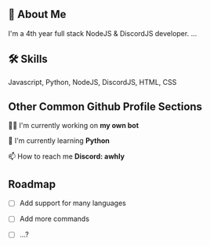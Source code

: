 
## 🚀 About Me
I'm a 4th year full stack NodeJS & DiscordJS developer.
...


## 🛠 Skills
Javascript, Python, NodeJS, DiscordJS, HTML, CSS


## Other Common Github Profile Sections
👩‍💻 I'm currently working on **my own bot**

🧠 I'm currently learning **Python**

📫 How to reach me **Discord: awhly**

## Roadmap

- [ ] Add support for many languages

- [ ] Add more commands

- [ ] ...?

